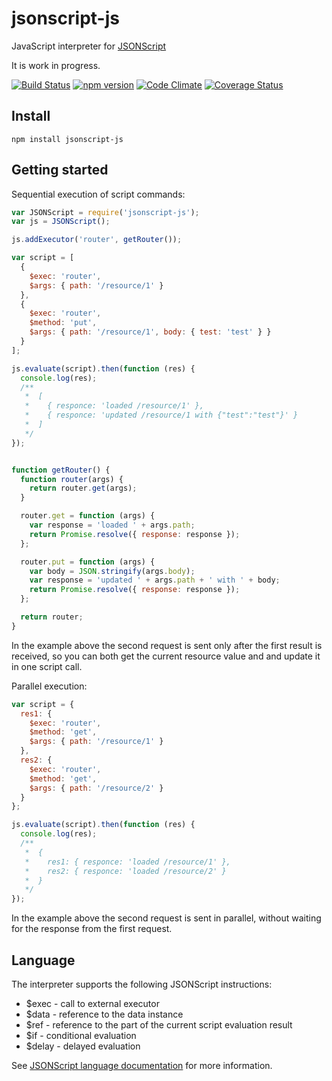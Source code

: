 # jsonscript-js

JavaScript interpreter for [JSONScript](https://github.com/JSONScript/jsonscript)

It is work in progress.

[![Build Status](https://travis-ci.org/epoberezkin/jsonscript-js.svg?branch=master)](https://travis-ci.org/epoberezkin/jsonscript-js)
[![npm version](https://badge.fury.io/js/jsonscript-js.svg)](https://www.npmjs.com/package/jsonscript-js)
[![Code Climate](https://codeclimate.com/github/epoberezkin/jsonscript-js/badges/gpa.svg)](https://codeclimate.com/github/epoberezkin/jsonscript-js)
[![Coverage Status](https://coveralls.io/repos/github/epoberezkin/jsonscript-js/badge.svg?branch=master)](https://coveralls.io/github/epoberezkin/jsonscript-js?branch=master)


## Install

```
npm install jsonscript-js
```

## Getting started

Sequential execution of script commands:

```javascript
var JSONScript = require('jsonscript-js');
var js = JSONScript();

js.addExecutor('router', getRouter());

var script = [
  {
    $exec: 'router',
    $args: { path: '/resource/1' }
  },
  {
    $exec: 'router',
    $method: 'put',
    $args: { path: '/resource/1', body: { test: 'test' } }
  }
];

js.evaluate(script).then(function (res) {
  console.log(res);
  /**
   *  [
   *    { responce: 'loaded /resource/1' },
   *    { responce: 'updated /resource/1 with {"test":"test"}' }
   *  ]
   */
});


function getRouter() {
  function router(args) {
    return router.get(args);
  }

  router.get = function (args) {
    var response = 'loaded ' + args.path;
    return Promise.resolve({ response: response });
  };

  router.put = function (args) {
    var body = JSON.stringify(args.body);
    var response = 'updated ' + args.path + ' with ' + body;
    return Promise.resolve({ response: response });
  };

  return router;
}
```

In the example above the second request is sent only after the first result is received, so you can both get the current resource value and and update it in one script call.


Parallel execution:

```javascript
var script = {
  res1: {
    $exec: 'router',
    $method: 'get',
    $args: { path: '/resource/1' }
  },
  res2: {
    $exec: 'router',
    $method: 'get',
    $args: { path: '/resource/2' }
  }
};

js.evaluate(script).then(function (res) {
  console.log(res);
  /**
   *  {
   *    res1: { responce: 'loaded /resource/1' },
   *    res2: { responce: 'loaded /resource/2' }
   *  }
   */
});
```

In the example above the second request is sent in parallel, without waiting for the response from the first request.


## Language

The interpreter supports the following JSONScript instructions:

- $exec - call to external executor
- $data - reference to the data instance
- $ref - reference to the part of the current script evaluation result
- $if - conditional evaluation
- $delay - delayed evaluation


See [JSONScript language documentation](https://github.com/JSONScript/jsonscript/blob/master/LANGUAGE.md) for more information.
